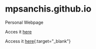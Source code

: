 # mpsanchis.github.io
Personal Webpage

Acces it <a href="http://mpsanchis.github.io" target="blank">here</a>

Access it [here](http://mpsanchis.github.io){:target="_blank"}
